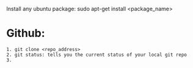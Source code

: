 Install any ubuntu package: sudo apt-get install <package_name>

Github:
=======
	
	1. git clone <repo_address>
	2. git status: tells you the current status of your local git repo
	3. 